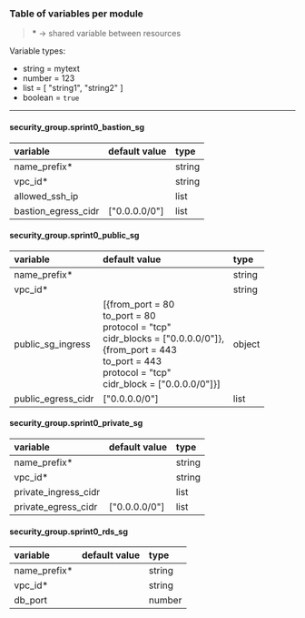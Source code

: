 ### Table of variables per module

> __*__ -> shared variable between resources

Variable types:
  - string  = mytext
  - number  = 123
  - list    = [ "string1", "string2" ]
  - boolean = `true`

---

#### security_group.sprint0_bastion_sg
| variable            | default value | type    |
|:------------------  |:------------- |:------- |
| name_prefix*        |               | string  |
| vpc_id*             |               | string  |
| allowed_ssh_ip      |               | list    |
| bastion_egress_cidr | ["0.0.0.0/0"] | list    |

#### security_group.sprint0_public_sg
| variable            | default value | type    |
|:------------------  |:------------- |:------- |
| name_prefix*        |               | string  |
| vpc_id*             |               | string  |
| public_sg_ingress   | [{from_port = 80<br>to_port = 80<br>protocol = "tcp"<br>cidr_blocks = ["0.0.0.0/0"]},<br>{from_port = 443<br>to_port = 443<br>protocol = "tcp"<br>cidr_block = ["0.0.0.0/0"]}] | object  |
| public_egress_cidr  | ["0.0.0.0/0"] | list    |

#### security_group.sprint0_private_sg
| variable             | default value | type    |
|:------------------   |:------------- |:------- |
| name_prefix*         |               | string  |
| vpc_id*              |               | string  |
| private_ingress_cidr |               | list    |
| private_egress_cidr  | ["0.0.0.0/0"] | list    |

#### security_group.sprint0_rds_sg
| variable     | default value | type   |
|:-------------|:------------- |:------ |
| name_prefix* |               | string |
| vpc_id*      |               | string |
| db_port      |               | number |